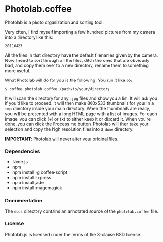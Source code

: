 Photolab.coffee
===============

Photolab is a photo organization and sorting tool.

Very often, I find myself importing a few hundred pictures from my camera
into a directory like this:

    20110423

All the files in that directory have the default filenames given by the
camera. Now I need to sort through all the files, ditch the ones that are
obviously bad, and copy them over to a new directory, rename them to
something more useful.

What Photolab will do for you is the following. You run it like so:

    $ coffee photolab.coffee /path/to/your/directory

It will scan the directory for any `.jpg` files and show you a list. It will
ask you if you'd like to proceed. It will then make 800x533 thumbnails for
your in a `tmp` directory inside your main directory. When the thumbnails are
ready, you will be presented with a long HTML page with a list of images. For
each image, you can click (+) or (x) to either keep it or discard it. When
you're done, you can click the Process me button. Photolab will then take
your selection and copy the high resolution files into a `done` directory.

**IMPORTANT**: Photolab will never alter your original files.

### Dependencies

* Node.js
* npm
* npm install -g coffee-script
* npm install express
* npm install jade
* npm install imagemagick

### Documentation

The `docs` directory contains an annotated source of the `photolab.coffee`
file.

### License

Photolab.js is licensed under the terms of the 3-clause BSD license.
